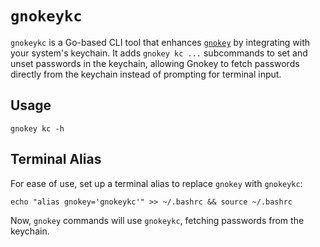 # `gnokeykc`

`gnokeykc` is a Go-based CLI tool that enhances [`gnokey`](../../gno.land/cmd/gnokey) by integrating with your system's keychain. It adds `gnokey kc ...` subcommands to set and unset passwords in the keychain, allowing Gnokey to fetch passwords directly from the keychain instead of prompting for terminal input.

## Usage

    gnokey kc -h

## Terminal Alias

For ease of use, set up a terminal alias to replace `gnokey` with `gnokeykc`:

    echo "alias gnokey='gnokeykc'" >> ~/.bashrc && source ~/.bashrc

Now, `gnokey` commands will use `gnokeykc`, fetching passwords from the keychain.

